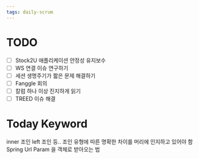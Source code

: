 ```yaml
---
tags: daily-scrum
---
```

# TODO
- [ ] Stock2U 애플리케이션 안정성 유지보수 
- [ ] WS 연결 이슈 연구하기
- [ ] 세션 생명주기가 짧은 문제 해결하기
- [ ] Fanggle 회의
- [ ] 칼럼 하나 이상 진지하게 읽기
- [ ] TREED 이슈 해결
# Today Keyword
inner 조인 left 조인 등.. 조인 유형에 따른 명확한 차이를 머리에 인지하고 있어야 함
Spring Url Param 을 객체로 받아오는 법 

